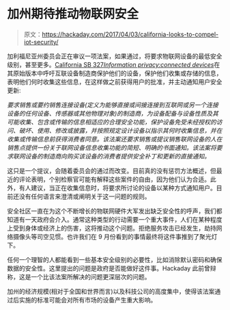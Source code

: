 # 加州期待推动物联网安全

> 原文：<https://hackaday.com/2017/04/03/california-looks-to-compel-iot-security/>

加利福尼亚州委员会正在审议一项法案，如果通过，将要求物联网设备的最低安全级别，甚至更多。[California SB 327*Information privacy:connected devices*](http://leginfo.legislature.ca.gov/faces/billNavClient.xhtml?bill_id=201720180SB327)在其原始版本中呼吁互联设备制造商保护他们的设备，保护他们收集或存储的信息，表明他们何时收集这些信息，在这样做之前获得用户的批准，并主动通知用户安全更新:

*要求销售或要约销售连接设备(定义为能够直接或间接连接到互联网或另一个连接设备的任何设备、传感器或其他物理对象)的制造商，为设备配备与设备性质及其可能收集、包含或传输的信息相适应的合理安全功能，保护设备免受未经授权的访问、破坏、使用、修改或披露，并按照规定设计设备以指示其何时收集信息，并在收集或传输信息前获得消费者同意。该法案还要求销售或提议销售联网设备的人在销售点提供一份关于联网设备信息收集功能的简短、明确的书面通知。该法案将要求联网设备的制造商向购买该设备的消费者提供安全补丁和更新的直接通知。*

这只是一个提议，会随着委员会的通过而改变。目前真的没有惩罚方法概述，但最近的评论表明，个别检察官可能有解释这些案件的自由，因为他们认为合适。此外，有人建议，当正在收集信息时，将要求所讨论的设备以某种方式通知用户。目前还没有任何语言来澄清或阐明关于这一问题的规则。

安全社区一直在为这个不断增长的物联网硬件大军发出缺乏安全性的呼声，我们都知道有一天政府会介入。通常这种类型的行动需要一个重大事件，人们在某种程度上受到身体或经济上的伤害，这将推动这个问题。拒绝服务攻击已经发生，劫持网络摄像头等司空见惯。也许我们在 9 月份看到的事情最终将这件事推到了聚光灯下。

任何一个理智的人都能看到一些基本安全级别的必要性，比如消除默认密码和确保数据的安全性。这里提出的问题是政府是否能做好这件事。Hackaday 此前曾辩称，这是一个比该法案所解决的问题更深层次的问题。

加州的经济规模(相对于全国和世界而言)以及科技公司的高度集中，使得该法案通过后实施的标准可能会对所有市场的设备产生重大影响。